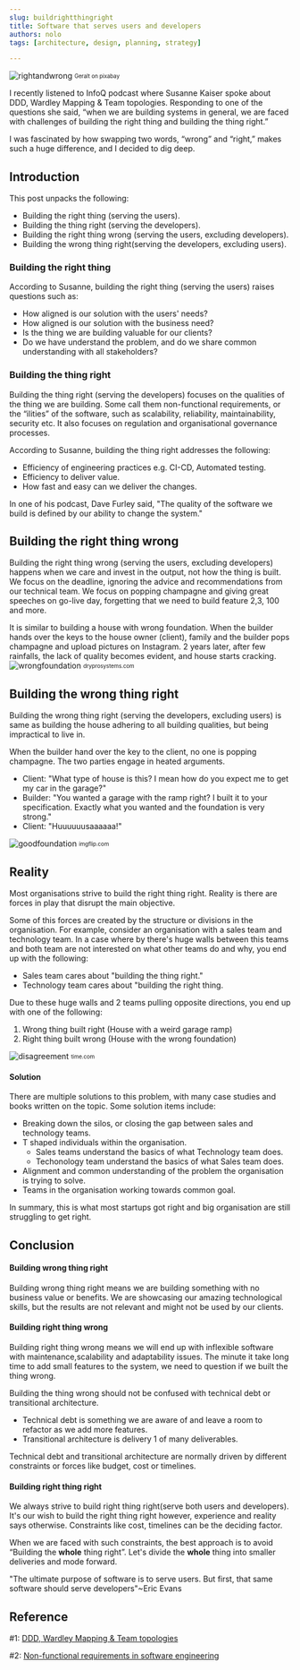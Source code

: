 ```yaml
---
slug: buildrightthingright
title: Software that serves users and developers
authors: nolo
tags: [architecture, design, planning, strategy]

---
```


![rightandwrong](/img/blog/blackbrown.jpg)
<sub><sup>Geralt on pixabay</sup></sub>

I recently listened to InfoQ podcast where Susanne Kaiser spoke about DDD, Wardley Mapping & Team topologies. Responding to one of the questions she said, “when we are building systems in general, we are faced with challenges of building the right thing and building the thing right.”

I was fascinated by how swapping two words, “wrong” and “right,” makes such a huge difference, and I decided to dig deep.

<!--truncate-->

## Introduction
This post unpacks the following:
- Building the right thing (serving the users). 
- Building the thing right (serving the developers).
- Building the right thing wrong (serving the users, excluding developers).
- Building the wrong thing right(serving the developers, excluding users).



### Building the right thing
According to Susanne, building the right thing (serving the users) raises questions such as:
- How aligned is our solution with the users' needs?
- How aligned is our solution with the business need?
- Is the thing we are building valuable for our clients?
- Do we have understand the problem, and do we share common understanding with all stakeholders? 


### Building the thing right 
Building the thing right (serving the developers) focuses on the qualities of the thing we are building. Some call them non-functional requirements, or the “ilities” of the software, such as scalability, reliability, maintainability, security etc. It also focuses on regulation and organisational governance processes.

According to Susanne, building the thing right addresses the following:
- Efficiency of engineering practices e.g. CI-CD, Automated testing.
- Efficiency to deliver value.
- How fast and easy can we deliver the changes.

In one of his podcast, Dave Furley said, "The quality of the software we build is defined by our ability to change the system."


## Building the right thing wrong
Building the right thing wrong (serving the users, excluding developers) happens when we care and invest in the output, not how the thing is built. We focus on the deadline, ignoring the advice and recommendations from our technical team. We focus on popping champagne and giving great speeches on go-live day, forgetting that we need to build feature 2,3, 100 and more.

It is similar to building a house with wrong foundation. When the builder hands over the keys to the house owner (client), family and the builder pops champagne and upload pictures on Instagram. 2 years later, after few rainfalls, the lack of quality becomes evident, and house starts cracking. 
![wrongfoundation](/img/blog/wrongfoundation.webp)
<sub><sup>dryprosystems.com</sup></sub>


## Building the wrong thing right
Building the wrong thing right (serving the developers, excluding users) is same as building the house adhering to all building qualities, but being impractical to live in.
 
When the builder hand over the key to the client, no one is popping champagne. The two parties engage in heated arguments.
- Client: "What type of house is this? I mean how do you expect me to get my car in the garage?"
- Builder: "You wanted a garage with the ramp right? I built it to your specification. Exactly what you wanted and the foundation is very strong."
- Client: "Huuuuuusaaaaaa!"

![goodfoundation](/img/blog/goodfoundation.jpg)
<sub><sup>imgflip.com</sup></sub>


## Reality
Most organisations strive to build the right thing right. Reality is there are forces in play that disrupt the main objective. 

Some of this forces are created by the structure or divisions in the organisation. For example, consider an organisation with a sales team and technology team. In a case where by there's huge walls between this teams and both team are not interested on what other teams do and why, you end up with the following:
- Sales team cares about "building the thing right."
- Technology team cares about "building the right thing.

Due to these huge walls and 2 teams pulling opposite directions, you end up with one of the following:
1. Wrong thing built right (House with a weird garage ramp)
2. Right thing built wrong (House with the wrong foundation)



![disagreement](/img/blog/disagreement.webp)
<sub><sup>time.com</sup></sub>

#### Solution
There are multiple solutions to this problem, with many case studies and books written on the topic. Some solution items include:
- Breaking down the silos, or closing the gap between sales and technology teams.
- T shaped individuals within the organisation.
    - Sales teams understand the basics of what Technology team does.
    - Techonology team understand the basics of what Sales team does.
- Alignment and common understanding of the problem the organisation is trying to solve.
- Teams in the organisation working towards common goal.

In summary, this is what most startups got right and big organisation are still struggling to get right. 

## Conclusion

#### Building wrong thing right
Building wrong thing right means we are building something with no business value or benefits. We are showcasing our amazing technological skills, but the results are not relevant and might not be used by our clients.

#### Building right thing wrong
Building right thing wrong means we will end up with inflexible software with maintenance,scalability and adaptability issues. The minute it take long time to add small features to the system, we need to question if we built the thing wrong.

Building the thing wrong should not be confused with technical debt or transitional architecture. 
- Technical debt is something we are aware of and leave a room to refactor as we add more features.
- Transitional architecture is delivery 1 of many deliverables.

Technical debt and transitional architecture are normally driven by different constraints or forces like budget, cost or timelines.

#### Building right thing right
We always strive to build right thing right(serve both users and developers). It's our wish to build the right thing right however, experience and reality says otherwise. Constraints like cost, timelines can be the deciding factor. 

When we are faced with such constraints, the best approach is to avoid “Building the **whole** thing right”. Let's divide the **whole** thing into smaller deliveries and mode forward.

"The ultimate purpose of software is to serve users. But first, that same software should serve developers"~Eric Evans
 

## Reference
#1: [DDD, Wardley Mapping & Team topologies](https://www.infoq.com/podcasts/ddd-wardley-mapping-team-topologies/)

#2: [Non-functional requirements in software engineering](https://www.geeksforgeeks.org/non-functional-requirements-in-software-engineering/)